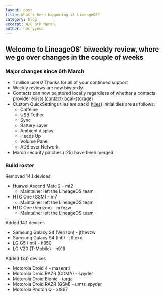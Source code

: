 ```yaml
---
layout: post
title: What's been happening at LineageOS?
category: blog
excerpt: W/C 6th March
author: harryyoud
---
```


## Welcome to LineageOS' biweekly review, where we go over changes in the couple of weeks

### Major changes since 6th March
* 1 million users! Thanks for all of your continued support
* Weekly reviews are now biweekly
* Contacts can now be stored locally regardless of whether a contacts provider exists ([contact-local-storage](http://review.lineageos.org/#/q/topic:contact-local-storage))
* Custom QuickSettings tiles are back! ([tiles](http://review.lineageos.org/#/q/topic:tiles)) Initial tiles are as follows:
  * Caffeine
  * USB Tether
  * Sync
  * Battery saver
  * Ambient display
  * Heads Up
  * Volume Panel
  * ADB over Network
* March security patches (r25) have been merged

### Build roster 

Removed 14.1 devices

* Huawei Ascend Mate 2 - mt2
  * Maintainer left the LineageOS team
* HTC One (GSM) - m7
  * Maintainer left the LineageOS team
* HTC One (Verizon) - m7vzw
  * Maintainer left the LineageOS team

Added 14.1 devices

* Samsung Galaxy S4 (Verizon) - jfltevzw
* Samsung Galaxy S4 (Intl) - jfltexx
* LG G5 (Intl) - h850
* LG V20 (T-Mobile) - h918

Added 13.0 devices

* Motorola Droid 4 - maserati
* Motorola Droid RAZR (CDMA) - spyder
* Motorola Droid Bionic - targa
* Motorola Droid RAZR (GSM) - umts_spyder
* Motorola Photon Q - xt897
